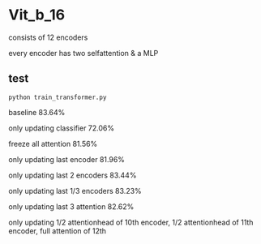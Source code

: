 # Vit_b_16

consists of 12 encoders

every encoder has two selfattention & a MLP

## test

`python train_transformer.py`

baseline 83.64% 

only updating classifier 72.06%

freeze all attention 81.56%

only updating last encoder 81.96%

only updating last 2 encoders 83.44%

only updating last 1/3 encoders 83.23%

only updating last 3 attention 82.62%

only updating 1/2 attentionhead of 10th encoder, 1/2 attentionhead of 11th encoder, full attention of 12th 


